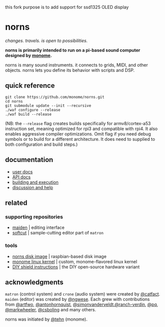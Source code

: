 this fork purpose is to add support for ssd1325 OLED display

# norns
_changes. travels. is open to possibilities._

**norns is primarily intended to run on a pi-based sound computer designed by [monome](https://monome.org/norns).**

norns is many sound instruments. it connects to grids, MIDI, and other objects. norns lets you define its behavior with scripts and DSP.

## quick reference

```
git clone https://github.com/monome/norns.git
cd norns
git submodule update --init --recursive
./waf configure --release
./waf build --release
```

(NB: the `--release` flag creates builds specifically for armv8/cortex-a53 instruction set, meaning optimized for rpi3 and compatible with rpi4. It also enables aggressive compiler optimizations. Omit flag if you need debug symbols or to build for a different architecture. It does need to supplied to both configuration and build steps.)

## documentation
- [user docs](https://monome.org/docs/norns)
- [API docs](https://monome.org/docs/norns/api)
- [building and execution](readme-setup.md)
- [discussion and help](https://llllllll.co)

## related
### supporting repositories
- [maiden](https://github.com/monome/maiden/) | editing interface
- [softcut](https://github.com/monome/softcut-lib) | sample-cutting editor part of `matron`

### tools
- [norns disk image](https://github.com/monome/norns-image) | raspbian-based disk image
- [monome linux kernel](https://github.com/monome/linux/) | custom, monome-flavored linux kernel
- [DIY shield instructions](https://github.com/monome/norns-shield) | the DIY open-source hardware variant

## acknowledgments

`matron` (control system) and `crone` (audio system) were created by [@catfact](https://github.com/catfact). `maiden` (editor) was created by [@ngwese](https://github.com/ngwese). Each grew with contributions from [@artfwo](https://github.com/artfwo), [@antonhornquist](https://github.com/antonhornquist), [@simonvanderveldt](https://github.com/simonvanderveldt),[@ranch-verdin](https://github.com/ranch-verdin), [@pq](https://github.com/pq), [@markwheeler](https://github.com/markwheeler), [@csboling](https://github.com/csboling) and many others.

norns was initiated by [@tehn](https://github.com/tehn) (monome).
